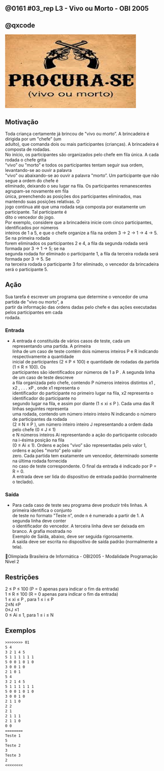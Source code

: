## @0161 #03_rep L3 - Vivo ou Morto - OBI 2005
## @qxcode

![](capa.jpg)

## Motivação

Toda criança certamente já brincou de "vivo ou morto”. A brincadeira é dirigida por um "chefe” (um  
adulto), que comanda dois ou mais participantes (crianças). A brincadeira é composta de rodadas.  
No inı́cio, os participantes são organizados pelo chefe em fila única. A cada rodada o chefe grita  
"vivo” ou "morto” e todos os participantes tentam seguir sua ordem, levantando-se ao ouvir a palavra  
"vivo” ou abaixando-se ao ouvir a palavra "morto”. Um participante que não segue a ordem do chefe é  
eliminado, deixando o seu lugar na fila. Os participantes remanescentes agrupam-se novamente em fila  
única, preenchendo as posições dos participantes eliminados, mas mantendo suas posições relativas. O  
jogo continua até que uma rodada seja composta por exatamente um participante. Tal participante é  
dito o vencedor do jogo.  
Por exemplo, considere que a brincadeira inicie com cinco participantes, identificados por números  
inteiros de 1 a 5, e que o chefe organize a fila na ordem 3 → 2 → 1 → 4 → 5. Se na primeira rodada  
forem eliminados os participantes 2 e 4, a fila da segunda rodada será formada por 3 → 1 → 5; se na  
segunda rodada for eliminado o participante 1, a fila da terceira rodada será formada por 3 → 5. Se  
na terceira rodada o participante 3 for eliminado, o vencedor da brincadeira será o participante 5.  
  
## Ação

Sua tarefa é escrever um programa que determine o vencedor de uma partida de "vivo ou morto”, a  
partir da informação das ordens dadas pelo chefe e das ações executadas pelos participantes em cada  
rodada.  
  
### Entrada

- A entrada é constituı́da de vários casos de teste, cada um representando uma partida. A primeira  
linha de um caso de teste contém dois números inteiros P e R indicando respectivamente a quantidade  
inicial de participantes (2 ≤ P ≤ 100) e quantidade de rodadas da partida (1 ≤ R ≤ 100). Os  
participantes são identificados por números de 1 a P . A segunda linha de um caso de teste descreve  
a fila organizada pelo chefe, contendo P números inteiros distintos x1 , x2 , . . . xP , onde x1 representa o  
identificador do participante no primeiro lugar na fila, x2 representa o identificador do participante no  
segundo lugar na fila, e assim por diante (1 ≤ xi ≤ P ). Cada uma das R linhas seguintes representa  
uma rodada, contendo um número inteiro inteiro N indicando o número de participantes da rodada  
(2 ≤ N ≤ P ), um número inteiro inteiro J representando a ordem dada pelo chefe (0 ≤ J ≤ 1)  
e N números inteiros Ai representando a ação do participante colocado na i-ésima posição na fila  
(0 ≤ Ai ≤ 1). Ordens e ações "vivo” são representadas pelo valor 1, ordens e ações "morto” pelo valor  
zero. Cada partida tem exatamente um vencedor, determinado somente na última rodada fornecida  
no caso de teste correspondente. O final da entrada é indicado por P = R = 0.  
A entrada deve ser lida do dispositivo de entrada padrão (normalmente o teclado).  
  
### Saída

- Para cada caso de teste seu programa deve produzir três linhas. A primeira identifica o conjunto  
de teste no formato "Teste n”, onde n é numerado a partir de 1. A segunda linha deve conter  
o identificador do vencedor. A terceira linha deve ser deixada em branco. A grafia mostrada no  
Exemplo de Saı́da, abaixo, deve ser seguida rigorosamente.  
A saı́da deve ser escrita no dispositivo de saı́da padrão (normalmente a tela).  
  
Olimpı́ada Brasileira de Informática - OBI2005 - Modalidade Programação Nı́vel 2  
  
## Restrições

2 ≤ P ≤ 100 (P = 0 apenas para indicar o fim da entrada)  
1 ≤ R ≤ 100 (R = 0 apenas para indicar o fim da entrada)  
1 ≤ xi ≤ P , para 1 ≤ i ≤ P  
2≤N ≤P  
0≤J ≤1  
0 ≤ Ai ≤ 1, para 1 ≤ i ≤ N

## Exemplos

```
>>>>>>>> 01
5 4
3 2 1 4 5
5 1 1 1 1 1 1
5 0 0 1 0 1 0
3 0 0 1 0
2 1 0 1
5 4
3 2 1 4 5
5 1 1 1 1 1 1
5 0 0 1 0 1 0
3 0 0 1 0
2 1 1 0
2 2
2 1
2 1 1 1
2 1 1 0
0 0
========
Teste 1
5
Teste 2
3
Teste 3
2
<<<<<<<<
```

#

<!---
>>>>>>>> 03
10 7
5 6 1 8 10 4 2 7 9 3
10 1 1 1 0 1 1 1 1 1 1 1
9 1 1 1 0 1 1 1 1 1 0
7 1 0 0 1 1 1 1 1
5 1 1 0 1 1 1
4 1 1 1 1 1
4 0 0 1 0 0
3 1 1 0 0
8 8
6 2 3 4 8 1 5 7
8 1 1 0 1 1 1 1 1 1
7 1 1 1 1 1 1 1 1
7 0 0 0 0 0 0 0 0
7 1 1 1 1 1 1 1 1
7 1 1 0 1 1 1 1 1
6 1 1 1 0 0 1 1
4 0 0 0 0 0
4 1 0 0 0 1
10 10
3 5 1 7 4 8 2 9 10 6
10 1 1 1 1 1 1 1 1 1 1 1
10 0 0 0 0 0 0 0 1 0 0 0
9 0 0 0 0 0 0 0 0 1 0
8 1 1 1 1 1 1 0 0 1
6 1 1 1 1 1 1 1
6 0 0 0 0 1 0 0
5 0 0 0 0 0 0
5 0 1 0 0 0 0
4 0 0 0 0 0
4 1 0 1 0 0
0 0
========
Teste 1
10
Teste 2
7
Teste 3
1
<<<<<<<<


>>>>>>>> 04
3 6
1 2 3
3 0 0 0 0
3 0 0 0 0
3 0 0 0 0
3 1 0 1 1
2 0 0 1
1 0 0
3 10
3 1 2
3 1 1 1 1
3 0 0 0 1
2 0 0 0
2 0 0 0
2 0 0 0
2 0 0 0
2 0 0 0
2 1 0 1
1 0 0
1 0 0
5 4
5 2 3 4 1
5 0 0 0 0 0 0
5 1 1 1 1 1 0
4 1 0 1 1 0
2 0 1 0
10 6
1 8 4 3 5 6 10 2 7 9
10 0 0 0 0 1 1 0 1 0 0 0
7 1 1 1 0 1 0 0 1
4 0 0 1 0 0
3 1 1 1 1
3 0 0 1 0
2 0 1 0
5 4
3 5 4 2 1
5 0 0 0 0 0 0
5 1 0 1 1 0 1
3 0 0 0 0
3 0 0 1 1
10 7
10 3 6 8 2 9 1 4 7 5
10 0 0 0 0 1 0 0 0 0 1 0
8 0 0 0 0 1 0 0 0 0
7 0 1 1 1 0 1 0 0
3 1 0 0 1
1 0 0
1 0 0
1 0 0
8 3
5 3 4 2 1 7 6 8
8 0 0 0 0 0 1 0 0 0
7 1 0 0 1 1 1 1 1
5 0 1 1 1 0 1
9 6
4 6 7 8 2 9 1 3 5
9 1 0 1 0 1 1 1 1 1 1
7 1 1 1 1 1 1 1 1
7 1 1 1 1 0 1 1 1
6 0 1 0 1 0 0 0
4 0 0 1 1 1
1 1 1
2 9
2 1
2 0 0 0
2 0 0 0
2 1 1 1
2 0 0 0
2 0 0 0
2 1 1 1
2 0 1 0
1 1 1
1 1 1
8 6
3 5 4 2 1 8 7 6
8 1 1 1 1 1 1 1 1 1
8 1 1 1 1 1 1 1 1 1
8 1 0 1 0 1 1 0 0 1
4 0 1 0 0 1
2 0 0 1
1 0 0
0 0
========
Teste 1
2
Teste 2
1
Teste 3
3
Teste 4
9
Teste 5
5
Teste 6
5
Teste 7
6
Teste 8
8
Teste 9
1
Teste 10
2
<<<<<<<<
--->
